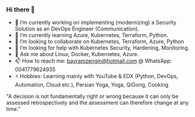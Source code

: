 ### Hi there 👋


- 🔭 I’m currently working on implementing (modernizing) a Security Solution as an DevOps Engineer (Communication).
- 🌱 I’m currently learning Azure, Kubernetes, Terraform, Python.
- 👯 I’m looking to collaborate on Kubernetes, Terraform, Azure, Python
- 🤔 I’m looking for help with Kubernetes Security, Hardening, Monitoring.
- 💬 Ask me about Linux, Docker, Kubernetes, Azure.
- 📫 How to reach me: bayramzengin@hotmail.com @ WhatsApp: 0041779624935
- ⚡ Hobbies: Learning mainly with YouTube & EDX (Python, DevOps, Automation, Cloud etc.), Persian Yoga, Yoga, QiGong, Cooking

"A decision is not fundamentally right or wrong because it can only be assessed retrospectively and the assessment can therefore change at any time."
